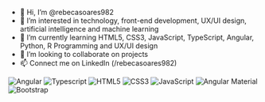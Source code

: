 - 👋 Hi, I’m @rebecasoares982
- 👀 I’m interested in technology, front-end development, UX/UI design, artificial intelligence and machine learning
- 🌱 I’m currently learning HTML5, CSS3, JavaScript, TypeScript, Angular, Python, R Programming and UX/UI design
- 💞️ I’m looking to collaborate on projects
- 📫 Connect me on LinkedIn (/rebecasoares982)

![Angular](https://angular.io/generated/images/logos/angular/angular-logo.svg)
![Typescript](https://upload.wikimedia.org/wikipedia/commons/thumb/4/4c/Typescript_logo_2020.svg/1200px-Typescript_logo_2020.svg.png)
![HTML5](https://upload.wikimedia.org/wikipedia/commons/thumb/6/61/HTML5_logo.svg/1200px-HTML5_logo.svg.png)
![CSS3](https://upload.wikimedia.org/wikipedia/commons/thumb/3/38/CSS3_logo_and_wordmark.svg/1200px-CSS3_logo_and_wordmark.svg.png)
![JavaScript](https://upload.wikimedia.org/wikipedia/commons/thumb/9/99/JavaScript_logo.svg/1200px-JavaScript_logo.svg.png)
![Angular Material](https://material.angular.io/assets/img/angular-material-logo.svg)
![Bootstrap](https://upload.wikimedia.org/wikipedia/commons/thumb/b/b2/Bootstrap_logo.svg/1200px-Bootstrap_logo.svg.png)
 
<!---
rebecasoares982/rebecasoares982 is a ✨ special ✨ repository because its `README.md` (this file) appears on your GitHub profile.
You can click the Preview link to take a look at your changes.
--->
